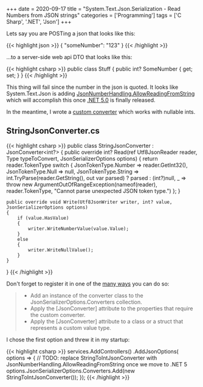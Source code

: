+++
date = 2020-09-17
title = "System.Text.Json.Serialization - Read Numbers from JSON strings"
categories = ['Programming']
tags = ['C Sharp', '.NET', 'Json']
+++

Lets say you are POSTing a json that looks like this:

{{< highlight json >}}
{
  "someNumber": "123"
}
{{< /highlight >}}

...to a server-side web api DTO that looks like this:

{{< highlight csharp >}}
public class Stuff
{
    public int? SomeNumber { get; set; }
}
{{< /highlight >}}

This thing will fail since the number in the json is quoted. It looks like System.Text.Json is adding [JsonNumberHandling.AllowReadingFromString](https://github.com/dotnet/runtime/issues/30255) which will accomplish this once [.NET 5.0](https://devblogs.microsoft.com/dotnet/announcing-net-5-0-rc-1/) is finally released.

In the meantime, I wrote a [custom converter](https://docs.microsoft.com/en-us/dotnet/standard/serialization/system-text-json-converters-how-to) which works with nullable ints.

## StringJsonConverter.cs

{{< highlight csharp >}}
public class StringJsonConverter : JsonConverter<int?>
{
    public override int? Read(ref Utf8JsonReader reader, Type typeToConvert, JsonSerializerOptions options)
    {
        return reader.TokenType switch
        {
            JsonTokenType.Number => reader.GetInt32(),
            JsonTokenType.Null => null,
            JsonTokenType.String => int.TryParse(reader.GetString(), out var parsed) ? parsed : (int?)null,
            _ => throw new ArgumentOutOfRangeException(nameof(reader), reader.TokenType, "Cannot parse unexpected JSON token type.")
        };
    }

    public override void Write(Utf8JsonWriter writer, int? value, JsonSerializerOptions options)
    {
        if (value.HasValue)
        {
            writer.WriteNumberValue(value.Value);
        }
        else
        {
            writer.WriteNullValue();
        }
    }
}
{{< /highlight >}}

Don't forget to register it in one of the [many ways](https://docs.microsoft.com/en-us/dotnet/standard/serialization/system-text-json-converters-how-to#register-a-custom-converter) you can do so:

> - Add an instance of the converter class to the JsonSerializerOptions.Converters collection.
> - Apply the [JsonConverter] attribute to the properties that require the custom converter.
> - Apply the [JsonConverter] attribute to a class or a struct that represents a custom value type.

I chose the first option and threw it in my startup:

{{< highlight csharp >}}
services.AddControllers()
        .AddJsonOptions(
            options =>
            {
                // TODO: replace StringToIntJsonConverter with JsonNumberHandling.AllowReadingFromString once we move to .NET 5
                options.JsonSerializerOptions.Converters.Add(new StringToIntJsonConverter());
            });
{{< /highlight >}}
